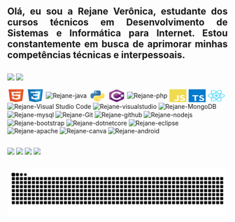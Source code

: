 <h2 style="text-align: justify;"> Olá, eu sou a Rejane Verônica, estudante dos cursos técnicos em Desenvolvimento de Sistemas e Informática para Internet. Estou constantemente em busca de aprimorar minhas competências técnicas e interpessoais.</h2>

##
<div>
  <img height="150em" src="https://github-readme-stats.vercel.app/api?username=rejanevero&show_icons=true&theme=radical"/>
  <img height="150em" src="https://github-readme-stats.vercel.app/api/top-langs/?username=rejanevero&layout=compact&theme=radical"/>
</div>

<div style="display: inline_block"><br>
  <img align="center" alt="Rejane-HTML" height="30" width="40" src="https://raw.githubusercontent.com/devicons/devicon/master/icons/html5/html5-original.svg">
  <img align="center" alt="Rejane-CSS" height="30" width="40" src="https://raw.githubusercontent.com/devicons/devicon/master/icons/css3/css3-original.svg">
  <img align="center" alt="Rejane-java" height="30" width="40"src="https://cdn.jsdelivr.net/gh/devicons/devicon@latest/icons/java/java-original-wordmark.svg">
  <img align="center" alt="Rejane-Python" height="30" width="40" src="https://raw.githubusercontent.com/devicons/devicon/master/icons/python/python-original.svg">
  <img align="center" alt="Rejane-Csharp" height="30" width="40" src="https://raw.githubusercontent.com/devicons/devicon/master/icons/csharp/csharp-original.svg">
  <img align="center" alt="Rejane-php" height="30" width="40"src="https://cdn.jsdelivr.net/gh/devicons/devicon@latest/icons/php/php-original.svg">
  <img align="center" alt="Rejane-Js" height="30" width="40" src="https://raw.githubusercontent.com/devicons/devicon/master/icons/javascript/javascript-plain.svg">
  <img align="center" alt="Rejane-Ts" height="30" width="40" src="https://raw.githubusercontent.com/devicons/devicon/master/icons/typescript/typescript-plain.svg">
  <img align="center" alt="Rejane-React" height="30" width="40" src="https://raw.githubusercontent.com/devicons/devicon/master/icons/react/react-original.svg">
  <img align="center" alt="Rejane-Visual Studio Code" height="30" width="40" src="https://cdn.jsdelivr.net/gh/devicons/devicon/icons/vscode/vscode-original.svg">
  <img align="center" alt="Rejane-visualstudio" height="30" width="40"src="https://cdn.jsdelivr.net/gh/devicons/devicon@latest/icons/visualstudio/visualstudio-plain.svg">
  <img align="center" alt="Rejane-MongoDB" height="30" width="40" src="https://cdn.jsdelivr.net/gh/devicons/devicon/icons/mongodb/mongodb-original.svg">
   <img align="center" alt="Rejane-mysql" height="50" width="60"src="https://cdn.jsdelivr.net/gh/devicons/devicon@latest/icons/mysql/mysql-original-wordmark.svg">
  <img align="center" alt="Rejane-Git" height="30" width="40" src="https://cdn.jsdelivr.net/gh/devicons/devicon/icons/git/git-original.svg">
  <img align="center" alt="Rejane-github" height="30" width="40"src="https://cdn.jsdelivr.net/gh/devicons/devicon@latest/icons/github/github-original-wordmark.svg">
  <img align="center" alt="Rejane-nodejs" height="30" width="40"src="https://cdn.jsdelivr.net/gh/devicons/devicon@latest/icons/nodejs/nodejs-original-wordmark.svg">
  <img align="center" alt="Rejane-bootstrap" height="30" width="40"src="https://cdn.jsdelivr.net/gh/devicons/devicon@latest/icons/bootstrap/bootstrap-original-wordmark.svg">
  <img align="center" alt="Rejane-dotnetcore" height="30" width="40"src="https://cdn.jsdelivr.net/gh/devicons/devicon@latest/icons/dotnetcore/dotnetcore-original.svg">
  <img align="center" alt="Rejane-eclipse" height="30" width="40"src="https://cdn.jsdelivr.net/gh/devicons/devicon@latest/icons/eclipse/eclipse-original.svg">
  <img align="center" alt="Rejane-apache" height="30" width="40"src="https://cdn.jsdelivr.net/gh/devicons/devicon@latest/icons/apache/apache-original.svg">
  <img align="center" alt="Rejane-canva" height="30" width="40"src="https://cdn.jsdelivr.net/gh/devicons/devicon@latest/icons/canva/canva-original.svg">
  <img align="center" alt="Rejane-android" height="30" width="40"src="https://cdn.jsdelivr.net/gh/devicons/devicon@latest/icons/android/android-plain-wordmark.svg">
     </div>

##
 
<div> 
  <a href="https://www.linkedin.com/in/rejane-verônica-47893b34" target="_blank"><img src="https://img.shields.io/badge/-LinkedIn-%230077B5?style=for-the-badge&logo=linkedin&logoColor=white" target="_blank"></a> 
    <a href="https://instagram.com/rejane.silva81" target="_blank"><img src="https://img.shields.io/badge/-Instagram-%23E4405F?style=for-the-badge&logo=instagram&logoColor=white" target="_blank"></a>
   <a href="mailto:rejanevero@gmail.com"><img src="https://img.shields.io/badge/Gmail-D14836?style=for-the-badge&logo=gmail&logoColor=white" target="_blank"></a>
  <a href="https://www.youtube.com/rejanevero2" target="_blank"><img loading="lazy" src="https://img.shields.io/badge/YouTube-FF0000?style=for-the-badge&logo=youtube&logoColor=white" target="_blank"></a>
  </div>

  ##

<picture align="center">
  <source media="(prefers-color-scheme: dark)" srcset="https://raw.githubusercontent.com/rejanevero/rejanevero/output/github-contribution-grid-snake-dark.svg">
  <source media="(prefers-color-scheme: light)" srcset="https://raw.githubusercontent.com/rejanevero/rejanevero/output/github-contribution-grid-snake-dark.svg">
  <img align="center" alt="github contribution grid snake animation" src="https://raw.githubusercontent.com/rejanevero/rejanevero/output/github-contribution-grid-snake.svg">
</picture>
